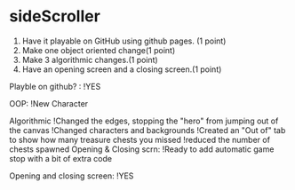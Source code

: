 # sideScroller
1. Have it playable on GitHub using github pages. (1 point)
2. Make one object oriented change(1 point)
3. Make 3 algorithmic changes.(1 point)
4. Have an opening screen and a closing screen.(1 point)


Playble on github? :
!YES

OOP:
!New Character

Algorithmic
!Changed the edges, stopping the "hero" from jumping out of the canvas
!Changed characters and backgrounds
!Created an "Out of" tab to show how many treasure chests you missed
!reduced the number of chests spawned
Opening & Closing scrn:
!Ready to add automatic game stop with a bit of extra code

Opening and closing screen:
!YES
